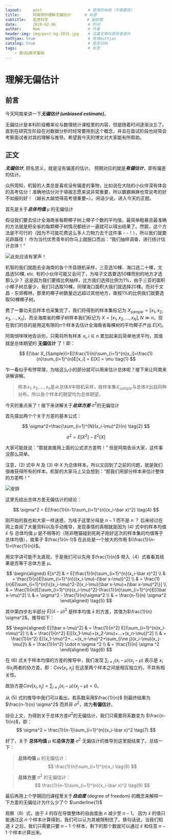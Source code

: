 ```yaml
---
layout:     post                    # 使用的布局（不需要改）
title:      阿南带你理解无偏估计      # 标题 
subtitle:   走进科学                 # 副标题
date:       2020-02-06              # 时间
author:     Nam                     # 作者
header-img: img/post-bg-2015.jpg    # 这篇文章标题背景图片
mathjax: true                       # 使用mathjax
catalog: true                       # 是否归档
tags:                               # 标签
    - 面试&数学基础
---
```


# 理解无偏估计

## 前言

今天阿南来讲一下***无偏估计 (unbiased estimate)***。

无偏估计是本科阶段概率论与数理统计课程里的内容，但是随着时间逐渐淡忘了。直到在研究生阶段在对数据分析时经常要用到这个概念，并且在面试阶段也经常会考察面试者对其的理解与推导。希望我今天的博文对大家能有所帮助。

## 正文

***无偏估计***, 顾名思义，就是没有偏差的估计。 预期对应的就是***有偏估计***，即有偏差的估计。

众所周知，机智的人类总是喜欢没有偏差的事物，比如说在大陆的小伙伴深有体会的高考估分！准确地估分对于填报志愿来说非常重要，所以霸霸麻麻也常说考的好不如报的好！（越长大越觉得高考很重要~）。闲话少说，进入今天的正题。

首先是关于***总体均值*** $\mu$ 的无偏估计

假设我们要去估计全海南省每颗椰子树上椰子个数的平均值，最简单粗暴且最准确的方法就是把全省的每颗椰子树情况都统计一遍就可以得出结果了。然鹅，这个方法是不可行的（因为不可能花费这么多人力物力去干这件事 - -！），所以我们就要另辟蹊径！ 作为当代优秀青年的你马上就脱口而出：“我们抽样调查，进行统计估计总体！” 

![此处应该有掌声！](http://i2.tiimg.com/708786/a7faeea6a06fe891.png)

机智的我们就跑去全海南的各个市县随机采样，三亚选10棵、海口选二十棵，文昌选50棵, etc. 有的小伙伴可能又会问了，为啥子文昌要选50棵而别的地方才选那么少？ 这是因为我们要按比例抽样，比方我们选择比例为1%，由于三亚的面积小椰子树总量少，我们只选取10棵，同理海口面积大我们就选择20棵。而对于文昌 - 东郊椰林，那里的椰子树数量远远超过其他地方，故按1%的比例我们就要选取50棵椰子树。

费了一番功夫后样本也采集完了，我们将得到的样本集标记为 $X_{sample}=[x_1, x_2, x_3, ..., x_n]$，而全海南省的椰子树样本我们标记为 $X=[x_1,x_2,...,x_N], N \gg n$。现在我们的目的是用这有限的$n$个样本去估计全海南省每棵树的平均椰子产出 $E[X]$。

阿南悄咪咪地告诉你，只需将所有样本 $x_i, i\in n$ 累加起来后简单地求平均，其值就是总体期望的 **无偏估计** 了！即：

$$
E[\bar X_{Sample}]=E[\frac{1}{n}\sum_{i=1}^{n}x_i]=\frac{1}{n}\sum_{i=1}^{n}E[x_i]  = E[X] = \mu \tag{1}
$$

乍一看似乎有悖常理，为啥这么小的部分就可以用来估计总体呢？接下来让阿南来讲解讲解。

>样本$x_1,x_2,...,x_n$是从总体$X$中随机采样，故样本集$X_{sample}$与总体$X$出自同种分布。所以各个样本的期望均为总体期望。


今天的重点来了！接下来讲解关于***总体方差*** $\sigma^2$的无偏估计

首先摆出两个个关于方差的基本公式：

$$
\sigma^2=\frac{\sum_{i=1}^{N}(x_i-\mu)^2}{n} \tag{2}
$$

$$
\sigma^2 = E[X^2] - E^2[X] \tag{3}
$$

大家可能就说：“那就直接用上面的公式求方差鸭！”  但是阿南告诉大家，这件事没那么简单。

注意，(2) 式中 $N$ 及 (3) 中 $X$ 为总体样本。所以又回到了之前的问题，就是我们很难获得所有的样本。机智的大家马上又会想到：“那我们用部分样本来估计整体的方差鸭！”

![安排](http://i2.tiimg.com/708786/baa3bed908c24bcf.jpg)

这里先给出总体方差无偏估计的结论：

$$
\sigma^2 = E[\frac{1}{n-1}\sum_{i=1}^{n}(x_i-\bar x)^2] \tag{4}
$$

刚开始的我也和大家一样迷惑，为啥子这里分母是 $n-1$ 而不是 $n$ ？ 后来经过在网上查阅了大量资料以及手动推导，发现事情的真相就是因为 (4) 式中的样本均值 $\bar x$ 与 总体均值 $\mu$ 是不相等的（除非瞎猫碰到死耗子刚好这次的样本集的均值等于总体均值），故乘子 $\frac{1}{n-1}$ 在此处是一个放大的作用 $(\frac{1}{n-1}>\frac{1}{n})$。

用文字讲可能不太直观，于是我们可以先用 $\frac{1}{n}$ 带入（4）式看看其结果是否等于总体方差 $\mu$。

$$
\begin{aligned}
E[s^2]
& = E[\frac{1}{n}\sum_{i=1}^{n}(x_i-\bar x)^2] \\
& = \frac{1}{n}E[\sum_{i=1}^{n}((x_i-\mu)-(\bar x-\mu))^2] \\
& = \frac{1}{n}E[\sum_{i=1}^{n}\{(x_i-\mu)^2-2(x_i-\mu)(\bar x-\mu)+(\bar x-\mu)^2\}] \\
& = \frac{1}{n}E[\sum_{i=1}^{n}(x_i-\mu)^2]-\frac{1}{n}\sum_{i=1}^{n}E[(\bar x-\mu)^2] \\
& = \sigma^2 - \frac{1}{n}\sigma^2 \\
& = \frac{n-1}{n} \sigma^2
\end{aligned} \tag{5}
$$

其中第四步右半部分 $E[(\bar x-\mu)^2$ 是样本均值 $\bar x$ 的方差，其值为$\frac{1}{n} \sigma^2$。推导如下：

$$
\begin{aligned}
E[(\bar x-\mu)^2] 
& = \frac{1}{n^2} E[(\sum_{i=1}^{n}x_i-n\mu)^2] \\
& = \frac{1}{n^2} E[[(x_1-\mu)+(x_2-\mu)+...+(x_n-\mu)]^2] \\
& = \frac{1}{n^2} E[(x_1-\mu)^2+...+(x_n-\mu)^2+\sum_{i\ne j}(x_i-\mu)(x_j-\mu)]\\
& = \frac{1}{n^2} \cdot n \sigma ^2 \\
& = \frac{1}{n} \sigma ^2
\end{aligned} \tag{6}
$$

在 $(6)$ 式关于样本均值的方差的推导中，我们发现 $\sum_{i\ne j}(x_i-\mu)(x_j-\mu)$ 表示是 $x_i与x_j$两者的协方差，即：$Cov[x_i,x_j]$ 在这里两个样本之间是相互独立的，不具有相关性。

故协方差$Cov[x_i,x_j]=\sum_{i\ne j}(x_i-\mu)(x_j-\mu)=0$。

从 $(5)$ 式的推导中我们可以看出，若系数采用$\frac{1}{n}$ 则最终结果为$\frac{n-1}{n} \sigma^2$ 而并非 $\sigma^2$，故为**有偏估计**。

综合上文，为得到关于总体方差$\sigma^2$的无偏估计，我们只需要将系数变为 $\frac{n-1}{n}$，即：
$$
\sigma^2 = \frac{1}{n-1}\sum_{i=1}^{n}(x_i-\bar x)^2 \tag{7}
$$

好了，关于 **总体均值** $\mu$ 和**总体方差** $\sigma^2$ 无偏估计的推导到这里就结束了。总结一下：

>**总体均值** $\mu$ 的无偏估计：
>$$
\frac{1}{n}\sum_{i=1}^{n}x_i \tag{8}
$$

>**总体方差** $\sigma^2$ 的无偏估计：
>$$
\frac{1}{n-1}\sum_{i=1}^{n}(x_i-\bar x)^2 \tag{9}
$$

最后再用上个学期回归课程里关于***自由度*** (degree of freedom) 的概念来解释一下方差的无偏估计为什么少了个 $\underline{1}$

观察（9）式，由于 $\bar x$ 的存在导致整体的自由度由 $n$ 减少至 $n-1$。 因为 $\bar x$ 的值只能通过这 $n$ 个样本计算得到，我们可以认为其被限制住了。换句话说，当我们知道 $\bar x$ 之后，我们只需要只要 $n-1$ 个样本，剩下的那个数就可以通过 $\bar x$ 和任意 $n-1$ 个样本计算出来。
